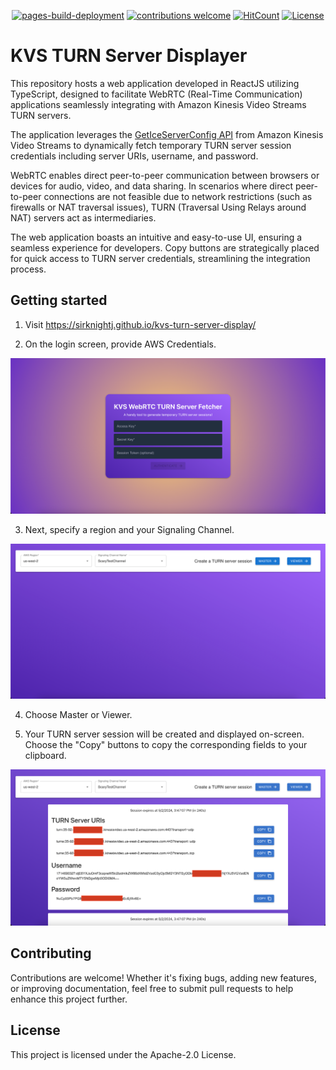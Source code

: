 <div align="center">

  [![pages-build-deployment](https://github.com/sirknightj/kvs-turn-server-display/actions/workflows/pages/pages-build-deployment/badge.svg)](https://github.com/sirknightj/kvs-turn-server-display/actions/workflows/pages/pages-build-deployment)
  [![contributions welcome](https://img.shields.io/badge/contributions-welcome-brightgreen.svg?style=flat)](https://github.com/sirknightj/kvs-turn-server-display/issues)
  [![HitCount](https://hits.dwyl.com/sirknightj/kvs-turn-server-display.svg)](https://hits.dwyl.com/sirknightj/kvs-turn-server-display)
  [![License](https://img.shields.io/badge/License-Apache_2.0-blue.svg)](https://opensource.org/licenses/Apache-2.0)
  
</div>

# KVS TURN Server Displayer

This repository hosts a web application developed in ReactJS utilizing TypeScript, designed to facilitate WebRTC (Real-Time Communication) applications seamlessly integrating with Amazon Kinesis Video Streams TURN servers.

The application leverages the [GetIceServerConfig API](https://docs.aws.amazon.com/kinesisvideostreams/latest/dg/API_signaling_GetIceServerConfig.html) from Amazon Kinesis Video Streams to dynamically fetch temporary TURN server session credentials including server URIs, username, and password.

WebRTC enables direct peer-to-peer communication between browsers or devices for audio, video, and data sharing. In scenarios where direct peer-to-peer connections are not feasible due to network restrictions (such as firewalls or NAT traversal issues), TURN (Traversal Using Relays around NAT) servers act as intermediaries.

The web application boasts an intuitive and easy-to-use UI, ensuring a seamless experience for developers. Copy buttons are strategically placed for quick access to TURN server credentials, streamlining the integration process.

## Getting started

1. Visit https://sirknightj.github.io/kvs-turn-server-display/

2. On the login screen, provide AWS Credentials.

![Login Screen](./images/login-screen.png "Empty login screen")

3. Next, specify a region and your Signaling Channel.

![Fetcher Screen](./images/fetcher-screen.png "Signaling Channel Input")

4. Choose Master or Viewer.

5. Your TURN server session will be created and displayed on-screen. Choose the "Copy" buttons to copy the corresponding fields to your clipboard.

![TURN Server Display Screen](./images/turn-server-display.png "TURN server display")

## Contributing

Contributions are welcome! Whether it's fixing bugs, adding new features, or improving documentation, feel free to submit pull requests to help enhance this project further.

## License

This project is licensed under the Apache-2.0 License.
